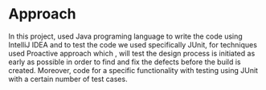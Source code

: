 # Approach
In this project, used Java programing language to write the code using IntelliJ IDEA and to test the code we used specifically JUnit, for techniques used Proactive approach which , will test the design process is initiated as early as possible in order to find and fix the defects before the build is created. Moreover, code for a specific functionality with testing using JUnit with a certain number of test cases.
